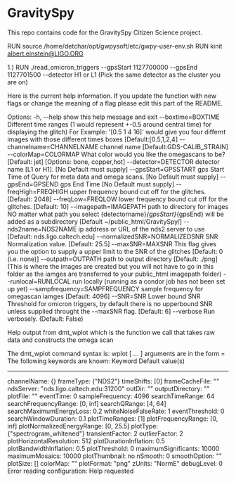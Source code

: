 # GravitySpy
This repo contains code for the GravitySpy Citizen Science project.

RUN source /home/detchar/opt/gwpysoft/etc/gwpy-user-env.sh
RUN kinit albert.einstein@LIGO.ORG

1.) RUN ./read_omicron_triggers --gpsStart 1127700000 --gpsEnd 1127701500 --detector H1 or L1
(Pick the same detector as the cluster you are on)

Here is the current help information. If you update the function with new flags or change the meaning of a flag please edit this part of the README.

Options:
  -h, --help            show this help message and exit
  --boxtime=BOXTIME     Different time ranges (1 would represent +-0.5 around
                        central time) for displaying the glitch) For Example:
                        '[0.5 1 4 16]' would give you four differnt images
                        with those different times boxes [Default:[0.5,1,2,4]
  --channelname=CHANNELNAME
                        channel name [Default:GDS-CALIB_STRAIN]
  --colorMap=COLORMAP   What color would you like the omegascans to be?
                        [Default: jet] [Options: bone, copper,hot]
  --detector=DETECTOR   detector name [L1 or H1]. [No Default must supply]
  --gpsStart=GPSSTART   gps Start Time of Query for meta data and omega scans.
                        [No Default must supply]
  --gpsEnd=GPSEND       gps End Time [No Default must supply]
  --freqHigh=FREQHIGH   upper frequency bound cut off for the glitches.
                        [Default: 2048]
  --freqLow=FREQLOW     lower frequency bound cut off for the glitches.
                        [Default: 10]
  --imagepath=IMAGEPATH
                        path to directory for images NO matter what path you
                        select {detectorname}_{gpsStart}_{gpsEnd} will be
                        added as a subdirectory [Default
                        ~/public_html/GravitySpy/]
  --nds2name=NDS2NAME   ip address or URL of the nds2
                        server to use [Default: nds.ligo.caltech.edu]
  --normalizedSNR=NORMALIZEDSNR
                        SNR Normalization value. [Default: 25.5]
  --maxSNR=MAXSNR       This flag gives you the option to supply a upper limit
                        to the SNR of the glitches [Default: 0 (i.e. none)]
  --outpath=OUTPATH     path to output directory [Default: ./png] (This is
                        where the images are created but you will not have to
                        go in this folder as the iamges are transferred to
                        your public_html imagepath folder)
  --runlocal=RUNLOCAL   run locally (running as a condor job has not been set
                        up yet)
  --sampfrequency=SAMPFREQUENCY
                        sample frequency for omegascan iamges [Default: 4096]
  --SNR=SNR             Lower bound SNR Threshold for omicron triggers, by
                        default there is no upperbound SNR unless supplied
                        throught the --maxSNR flag. [Default: 6]
  --verbose             Run verbosely. (Default: False)

Help output from dmt_wplot which is the function we call that takes raw data and constructs the omega scan

The dmt_wplot command syntax is:
  wplot <argument-1> [ ... <argument-n>]
arguments are in the form <keyword>=<value>
The following keywords are known: 
  Keyword                    Default value(s)
  -------                    ----------------
  channelName:                {}
  frameType:                  {"NDS2"}
  timeShifts:                 [0]
  frameCacheFile:             ""
  ndsServer:                  "nds.ligo.caltech.edu:31200"
  outDir:                     ""
  outputDirectory:            ""
  plotFile:                   ""
  eventTime:                  0
  sampleFrequency:            4096
  searchTimeRange:            64
  searchFrequencyRange:       [0, inf]
  searchQRange:               [4, 64]
  searchMaximumEnergyLoss:    0.2
  whiteNoiseFalseRate:        1
  eventThreshold:             0
  searchWindowDuration:       0.1
  plotTimeRanges:             [1]
  plotFrequencyRange:         [0, inf]
  plotNormalizedEnergyRange:  [0, 25.5]
  plotType:                   {"spectrogram_whitened"}
  transientFactor:            2
  outlierFactor:              2
  plotHorizontalResolution:   512
  plotDurationInflation:      0.5
  plotBandwidthInflation:     0.5
  plotThreshold:              0
  maximumSignificants:        10000
  maximumMosaics:             10000
  plotThumbnail:              no
  nSmooth:                    0
  smoothOption:               ""
  plotSize:                   []
  colorMap:                   ""
  plotFormat:                 "png"
  zUnits:                     "NormE"
  debugLevel:                 0
Error reading configuration: Help requested

